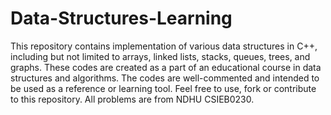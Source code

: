 # Data-Structures-Learning

This repository contains implementation of various data structures in C++, including but not limited to arrays, linked lists, stacks, queues, trees, and graphs. These codes are created as a part of an educational course in data structures and algorithms. The codes are well-commented and intended to be used as a reference or learning tool. Feel free to use, fork or contribute to this repository. All problems are from NDHU CSIEB0230.
